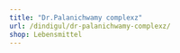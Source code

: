 ```yaml
---
title: "Dr.Palanichwamy complexz"
url: /dindigul/dr-palanichwamy-complexz/
shop: Lebensmittel
---
```

